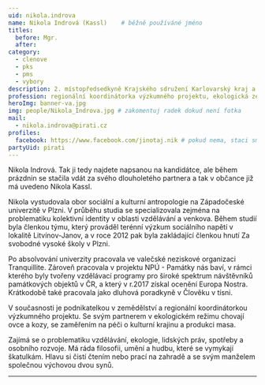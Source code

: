 ```yaml
---
uid: nikola.indrova
name: Nikola Indrová (Kassl)  	# běžně používáné jméno
titles:
  before: Mgr.
  after:
category:
  - clenove
  - pks
  - pms
  - vybory
description: 2. místopředsedkyně Krajského sdružení Karlovarský kraj a předsedkyně místního sdružení Valeč # zobrazuje se v lide
profession: regionální koordinátorka výzkumného projektu, ekologická zemědělkyně
heroImg: banner-va.jpg
img: people/Nikola_Indrova.jpg # zakomentuj radek dokud není fotka
mail:
  - nikola.indrova@pirati.cz
profiles:
  facebook: https://www.facebook.com/jinotaj.nik # pokud nema, staci smazat tuto radku
partyUid: pirati
---
```


Nikola Indrová. Tak ji tedy najdete napsanou na kandidátce, ale během prázdnin se stačila vdát za svého dlouholetého partnera a tak v občance již má uvedeno Nikola Kassl.  
  
Nikola vystudovala obor sociální a kulturní antropologie na Západočeské univerzitě v Plzni. V průběhu studia se specializovala zejména na problematiku kolektivní identity v oblasti vzdělávání a venkova. Během studií byla členkou týmu, který prováděl terénní výzkum sociálního napětí v lokalitě Litvínov-Janov, a v roce 2012 pak byla zakládající členkou hnutí Za svobodné vysoké školy v Plzni.  
  
Po absolvování univerzity pracovala ve valečské neziskové organizaci Tranquillite. Zároveň pracovala v projektu NPÚ - Památky nás baví, v rámci kterého byly tvořeny vzdělávací programy pro široké spektrum návštěvníků památkových objektů v ČR, a který v r.2017 získal ocenění Europa Nostra. Krátkodobě také pracovala jako dluhová poradkyně v Člověku v tísni.  
  
V současnosti je podnikatelkou v zemědělství a regionální koordinátorkou výzkumného projektu. Se svým partnerem v ekologickém režimu chovají ovce a kozy, se zaměřením na péči o kulturní krajinu a produkci masa.  
  
Zajímá se o problematiku vzdělávání, ekologie, lidských práv, spotřeby a osobního rozvoje. Má ráda filosofii, umění a hudbu, které se vymykají škatulkám. Hlavu si čistí čtením nebo prací na zahradě a se svým manželem společnou výchovou dvou synů.

---
